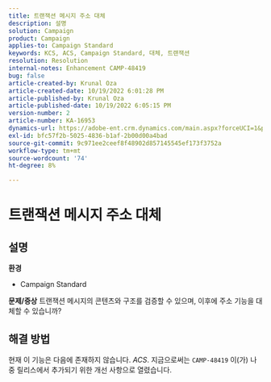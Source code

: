 ```yaml
---
title: 트랜잭션 메시지 주소 대체
description: 설명
solution: Campaign
product: Campaign
applies-to: Campaign Standard
keywords: KCS, ACS, Campaign Standard, 대체, 트랜잭션
resolution: Resolution
internal-notes: Enhancement CAMP-48419
bug: false
article-created-by: Krunal Oza
article-created-date: 10/19/2022 6:01:28 PM
article-published-by: Krunal Oza
article-published-date: 10/19/2022 6:05:15 PM
version-number: 2
article-number: KA-16953
dynamics-url: https://adobe-ent.crm.dynamics.com/main.aspx?forceUCI=1&pagetype=entityrecord&etn=knowledgearticle&id=b72c890b-d84f-ed11-bba2-00224808679b
exl-id: bfc57f2b-5025-4836-b1af-2b00d00a4bad
source-git-commit: 9c971ee2ceef8f48902d857145545ef173f3752a
workflow-type: tm+mt
source-wordcount: '74'
ht-degree: 8%

---
```


# 트랜잭션 메시지 주소 대체

## 설명

<b>환경</b>
- Campaign Standard



<b>문제/증상</b>
트랜잭션 메시지의 콘텐츠와 구조를 검증할 수 있으며, 이후에 주소 기능을 대체할 수 있습니까?


## 해결 방법


현재 이 기능은 다음에 존재하지 않습니다. *ACS*. 지금으로써는 `CAMP-48419` 이(가) 나중 릴리스에서 추가되기 위한 개선 사항으로 열렸습니다.
